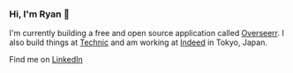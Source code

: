 ### Hi, I'm Ryan 👋

I'm currently building a free and open source application called [Overseerr](https://github.com/sct/overseerr). I also build things at [Technic](https://github.com/TechnicPack) and am working at [Indeed](https://indeed.com) in Tokyo, Japan.

Find me on [LinkedIn](https://www.linkedin.com/in/ryan-cohen-a156aa13/)
